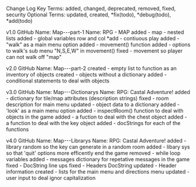 Change Log Key Terms:
added, changed, deprecated, removed, fixed, security
Optional Terms:
updated, created, *fix(todo), *debug(todo), *add(todo)

v1.0 
GitHub Name: Map---part-1
Name: RPG - MAP
added - map - nested lists
added - global variables row and col
*add - contiuous play
added - "walk" as a main menu option
added - movement() function
added - options to walk's sub menu "N,S,E,W" in movement()
fixed - movement so player can not walk off "map"

v2.0 
GitHub Name: Map---part-2 
created - empty list to function as an inventory of objects 
created - objects without a dictionary 
added - conditional statements to deal with objects

v3.0 
GitHub 
Name: Map---Dictionarys 
Name: RPG: Castal Adventure! 
added - dictionary for tile/map attributes (description strings) 
fixed - room description for main menu 
updated - object data to a dictionary 
added - 'look' as a main menu option 
added - inspectRoom() function to deal with objects in the game 
added - a fuction to deal with the chest object 
added - a function to deal with the key object 
added - docStrings for each of the functions

v4.0 
GitHub Name: Map---Librarys 
Name: RPG: Castal Adventure! 
added - library random so the key can generate in a random room 
added - libary sys so that 'quit' options more efficently end the game
removed - while loop variables 
added - messages dictionary for repetative messages in the game 
fixed - DocString line ups 
fixed - Headers DocString 
updated - Header information 
created - lists for the main menu and directions menu 
updated - user input to deal ignor capitalization